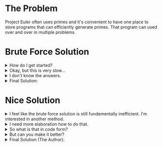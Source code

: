 # The Problem

Project Euler often uses primes and it's convenient to have one place to store programs that can efficiently generate primes. That program can used over and over in multiple problems.

# Brute Force Solution
<details>
    <summary>
        How do I get started?
    </summary>
        Try making a for loop the calls a function that checks if the number is prime.
</details>

<details>
    <summary>
        Okay, but this is very slow...
    </summary>
        You may have something like this:<br>
  <code>upper_limit = 1000
primes = []
#
def is_prime(n):
    for factor in range(2, n):
        if n % factor == 0:
            return 0
    return 1
#
for i in range(2, upper_limit):
    if is_prime(i):
        primes.append(i)</code><br><br>
    Runtime when upper limit is 1000: 0.005 seconds <br>
    Runtime when upper limit is 10000: 0.2 seconds <br>
    Runtime when upper limit is 100000: 16 seconds <br>
  There are many ways to make this more efficient. <br><br>
  First, can you check if something is prime without checking every factor in range(2, n)? <br><br>
  Second, do you have to call the is_prime function for every i in range(2, upper_limit)? <br>
</details>

<details>
    <summary>
        I don't know the answers.
    </summary>
  First, you can use the list of primes instead of checking every factor in range(2, n). If a number is indivisible by every prime below it, it's prime. You also only have to check primes in range(2, sqrt(n)). If there were a prime factor larger than sqrt(n), then there would also be at least one prime factor smaller than sqrt(n). This means you could add a break statement or change the for loop to a while loop.<br><br>
  Second, you can also use the fact that 2 is the only even prime to check only the odd numbers. If a number is even, it can be skipped. 
</details>

<details>
    <summary>
        Final Solution:
    </summary>
  <code>upper_limit = 100
primes = []
#
def is_prime(n):
    square_root_of_n = n**0.5
    for prime in primes:
        if prime >= square_root_of_n:
            break
        if n % prime == 0:
            return 0
    return 1
#
for i in range(3, upper_limit,2):
    if is_prime(i):
        primes.append(i)
primes.insert(0, 2)</code><br><br>
        Runtime when upper limit is 1000: 0.0002 seconds <br>
    Runtime when upper limit is 10000: 0.004 seconds <br>
    Runtime when upper limit is 100000: 0.05 seconds <br>
    Runtime when upper limit is 1000000: 0.8 seconds <br>
</details>

# Nice Solution
<details>
    <summary>
        I feel like the brute force solution is still fundementally inefficient. I'm interested in another method.
    </summary>
        A nicer solution is a sieve. The Sieve of Eratosthenes an algorithm where you start with all composite numbers up to an upper limit. Then, you remove multiples of primes until only the primes are left. More elaboration will be in the next hint, but given this information, try coding the sieve yourself.
</details>

<details>
    <summary>
        I need more elaboration how to do that. 
    </summary>
        First, make a list of the composite numbers. You remove all multiples of 2 from the composite numbers. Then, you go to the next highest number that is not eliminated. That's 3. Its multiples are eliminated. The next highest number is 4, but that was eliminated when all the multiples of 2 were eliminated. So, the next number is 5. This continues for all numbers less than the upper limit.<br><br>
    Consider modifying the sieve with a time-saving measure that was included in the brute force solution.
</details>

<details>
    <summary>
        So what is that in code form? 
    </summary><code>upper_limit= 1000
primes_set = {2}
#
for i in range(3, upper_limit, 2):
    primes_set.add(i)
#
factor = 3
square_root_of_upper_limit = upper_limit**0.5
while factor <= square_root_of_upper_limit:
    multiples_of_factor = upper_limit // factor
    for i in range(3, multiples_of_factor + 1, 2):
        primes_set.discard(factor * i)
    factor += 2
#
primes = list(primes_set)</code><br><br>
    Runtime when upper limit is 1000: 0.0001 seconds <br>
    Runtime when upper limit is 10000: 0.002 seconds <br>
    Runtime when upper limit is 100000: 0.02 seconds <br>
    Runtime when upper limit is 1000000: 0.2 seconds <br>
    Runtime when upper limit is 10000000: 3 seconds <br>
</details>

<details>
    <summary>
        But can you make it better?
    </summary>
    You can make the program faster by excluding multiples of 3.
</details>

<details>
    <summary>
        Final Solution (The Author):
    </summary>
    <code>upper_limit= 10000000
primes_set = {2, 3}
#
for i in range(5, upper_limit, 2):
    if i % 3 != 0:
        primes_set.add(i)
#
factor = 5
square_root_of_upper_limit = upper_limit**0.5
while factor <= square_root_of_upper_limit:
    multiples_of_factor = upper_limit // factor
    for i in range(3, multiples_of_factor + 1, 2):
        if i % 3 != 0:
            primes_set.discard(factor * i)
    factor += 2
    if factor % 3 == 0:
        factor = factor + 2
#
primes = list(primes_set)</code><br><br>
        Runtime when upper limit is 1000: 0.00015 seconds <br>
    Runtime when upper limit is 10000: 0.0015 seconds <br>
    Runtime when upper limit is 100000: 0.015 seconds <br>
    Runtime when upper limit is 1000000: 0.16 seconds <br>
    Runtime when upper limit is 10000000: 2 seconds <br><br>
    (AN: This might be extended for multiples of 5, but there are diminishing returns. It seems like excluding multiples of 3 makes the program runtime 3/2 = 1.5 times faster. Exclusding multples of 5 maybe make the program runtime 5/4 = 1.25 times faster, but at that point, the program is likely fast enough.) <br><br>
    (AN: There are other ways to optomize the sieve, which can be found on <cite
      ><a href="https://en.wikipedia.org/wiki/Sieve_of_Eratosthenes"
        >Wikipedia</a
      ></cite
    >. Those are outside the scope of this project.)
</details>
